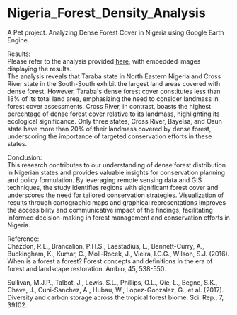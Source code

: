 # Nigeria_Forest_Density_Analysis
A Pet project. Analyzing Dense Forest Cover in Nigeria using Google Earth Engine.





Results:<br>
Please refer to the analysis provided [here](analysis_script/nigeria_forest_cover_analysis_img.ipynb), with embedded images displaying the results.<br>
The analysis reveals that Taraba state in North Eastern Nigeria and Cross River state in the South-South exhibit the largest land areas covered with dense forest. However, Taraba's dense forest cover constitutes less than 18% of its total land area, emphasizing the need to consider landmass in forest cover assessments. Cross River, in contrast, boasts the highest percentage of dense forest cover relative to its landmass, highlighting its ecological significance. Only three states, Cross River, Bayelsa, and Osun state have more than 20% of their landmass covered by dense forest, underscoring the importance of targeted conservation efforts in these states.

Conclusion:<br>
This research contributes to our understanding of dense forest distribution in Nigerian states and provides valuable insights for conservation planning and policy formulation. By leveraging remote sensing data and GIS techniques, the study identifies regions with significant forest cover and underscores the need for tailored conservation strategies. Visualization of results through cartographic maps and graphical representations improves the accessibility and communicative impact of the findings, facilitating informed decision-making in forest management and conservation efforts in Nigeria.

Reference:<br>
Chazdon, R.L., Brancalion, P.H.S., Laestadius, L., Bennett-Curry, A., Buckingham, K., Kumar, C., Moll-Rocek, J., Vieira, I.C.G., Wilson, S.J. (2016). When is a forest a forest? Forest concepts and definitions in the era of forest and landscape restoration. Ambio, 45, 538-550.

Sullivan, M.J.P., Talbot, J., Lewis, S.L., Phillips, O.L., Qie, L., Begne, S.K., Chave, J., Cuni-Sanchez, A., Hubau, W., Lopez-Gonzalez, G., et al. (2017). Diversity and carbon storage across the tropical forest biome. Sci. Rep., 7, 39102.
